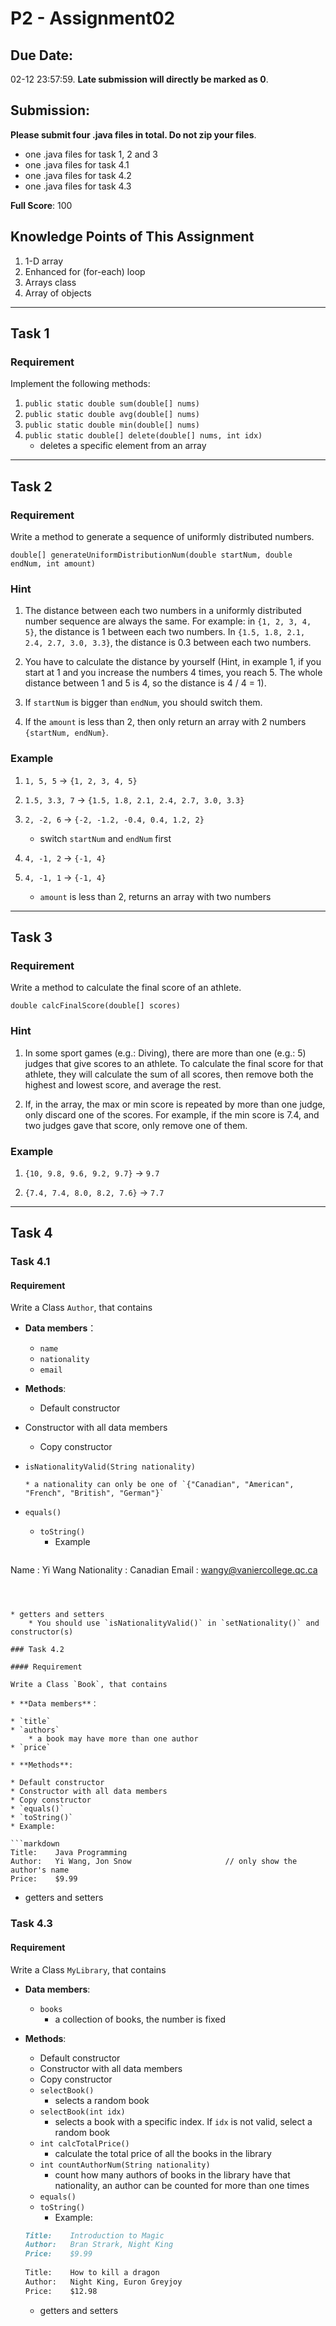 # P2 - Assignment02

## **Due Date:** 

02-12 23:57:59. **Late submission will directly be marked as 0**.

## **Submission:**

**Please submit four .java files in total. Do not zip your files**.

* one .java files for task 1, 2 and 3
* one .java files for task 4.1
* one .java files for task 4.2
* one .java files for task 4.3

**Full Score**: 100

## **Knowledge Points**  of  This  Assignment

1. 1-D array
2. Enhanced for (for-each) loop
3. Arrays class
4. Array of objects

***

## Task 1

### Requirement

Implement the following methods:
1. `public static double sum(double[] nums)`
2. `public static double avg(double[] nums)`
3. `public static double min(double[] nums)`
5. `public static double[] delete(double[] nums, int idx)`
    - deletes a specific element from an array

***

## Task 2

### Requirement

Write a method to generate a sequence of uniformly distributed numbers.

`double[] generateUniformDistributionNum(double startNum, double endNum, int amount)` 

### Hint

1. The distance between each two numbers in a uniformly distributed number sequence are always the same. For example: in `{1, 2, 3, 4, 5}`, the distance is 1 between each two numbers. In `{1.5, 1.8, 2.1, 2.4, 2.7, 3.0, 3.3}`, the distance is 0.3 between each two numbers.

2. You have to calculate the distance by yourself (Hint, in example 1, if you start at 1 and you increase the numbers 4 times, you reach 5. The whole distance between 1 and 5 is 4, so the distance is 4 / 4 = 1).

3. If `startNum` is bigger than `endNum`, you should switch them.

4. If the `amount` is less than 2, then only return an array with 2 numbers `{startNum, endNum}`.

### Example

1. `1, 5, 5` -> `{1, 2, 3, 4, 5}`

2. `1.5, 3.3, 7` -> `{1.5, 1.8, 2.1, 2.4, 2.7, 3.0, 3.3} `

3. `2, -2, 6` -> `{-2, -1.2, -0.4, 0.4, 1.2, 2}`
    - switch `startNum` and `endNum` first

4. `4, -1, 2` -> `{-1, 4}`

5. `4, -1, 1` -> `{-1, 4} `
    - `amount` is less than 2, returns an array with two numbers

***

## Task 3

### Requirement

Write a method to calculate the final score of an athlete.

`double calcFinalScore(double[] scores)`

### Hint
1. In some sport games (e.g.: Diving), there are more than one (e.g.: 5) judges that give scores to an athlete. To calculate the final score for that athlete, they will calculate the sum of all scores, then remove both the highest and lowest score, and average the rest. 

2. If, in the array, the max or min score is repeated by more than one judge, only discard one of the scores. For example, if the min score is 7.4, and two judges gave that score, only remove one of them.


### Example
1. `{10, 9.8, 9.6, 9.2, 9.7}` -> `9.7`

2.	`{7.4, 7.4, 8.0, 8.2, 7.6}` -> `7.7`

***

## Task 4

### Task 4.1

#### Requirement

Write a Class `Author`, that contains 

* **Data members**：

  * `name`
  * `nationality`
  * `email`

* **Methods**:

  * Default constructor 
* Constructor with all data members 
  
  * Copy constructor
* `isNationalityValid(String nationality)`
  
      * a nationality can only be one of `{"Canadian", "American", "French", "British", "German"}`
* `equals()`
  * `toString()`
      * Example

  ```markdown
Name        : Yi Wang
  Nationality : Canadian
Email       : wangy@vaniercollege.qc.ca
  ```
  
  
  
  * getters and setters
      * You should use `isNationalityValid()` in `setNationality()` and constructor(s)

### Task 4.2

#### Requirement

Write a Class `Book`, that contains 

* **Data members**：

  * `title`
  * `authors`
      * a book may have more than one author
  * `price`

* **Methods**:

  * Default constructor 
* Constructor with all data members 
  * Copy constructor
* `equals()`
  * `toString()`                 
* Example:
  
```markdown
  Title:    Java Programming
Author:   Yi Wang, Jon Snow						// only show the author's name
  Price:    $9.99
```

  * getters and setters

### Task 4.3

#### Requirement

Write a Class `MyLibrary`, that contains

* **Data members**:

  * `books`
    * a collection of books, the number is fixed

* **Methods**:
  
  * Default constructor
  * Constructor with all data members
  * Copy constructor
  * `selectBook()`
    * selects a random book
  * `selectBook(int idx)`
      * selects a book with a specific index. If `idx` is not valid, select a random book
  * `int calcTotalPrice()`
    * calculate the total price of all the books in the library
  * `int countAuthorNum(String nationality)`
    * count how many authors of books in the library have that nationality, an author can be counted for more than one times
  * `equals()`
  * `toString()`
    * Example:
  
  ```markdown
  Title:    Introduction to Magic
  Author:   Bran Strark, Night King						
  Price:    $9.99
    
  Title:    How to kill a dragon
  Author:   Night King, Euron Greyjoy
  Price:    $12.98
  ```
  
  * getters and setters